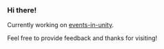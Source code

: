 ### Hi there!

Currently working on [events-in-unity](https://github.com/zuikeviciute/events-in-unity).

Feel free to provide feedback and thanks for visiting!


